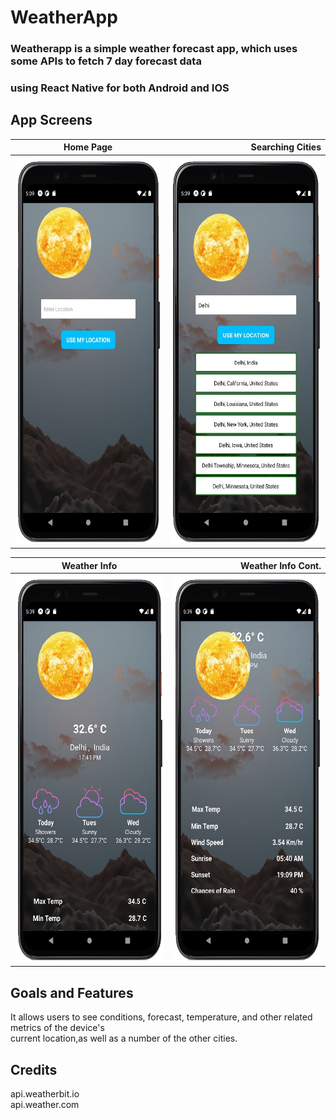 # WeatherApp
### Weatherapp is a simple weather forecast app, which uses some APIs to fetch 7 day forecast data <br/>
### using React Native for both Android and IOS


App Screens
-------
| Home Page        | Searching Cities           | 
| ------------- | ---------:|
| <img src ="screen1.jpg" height = "620" width = "300">     | <img src ="screen2.jpg" height = "620" width = "300">|

| Weather Info        | Weather Info Cont.         | 
| ------------- | -----:|
| <img src ="screen3.jpg" height = "620" width = "300">      | <img src ="screen4.jpg" height = "620" width = "300"> |

## Goals and Features
It allows users to see conditions, forecast, temperature, and other related metrics of the device's <br />
current location,as well as a number of the other cities.

## Credits
api.weatherbit.io <br />
api.weather.com
